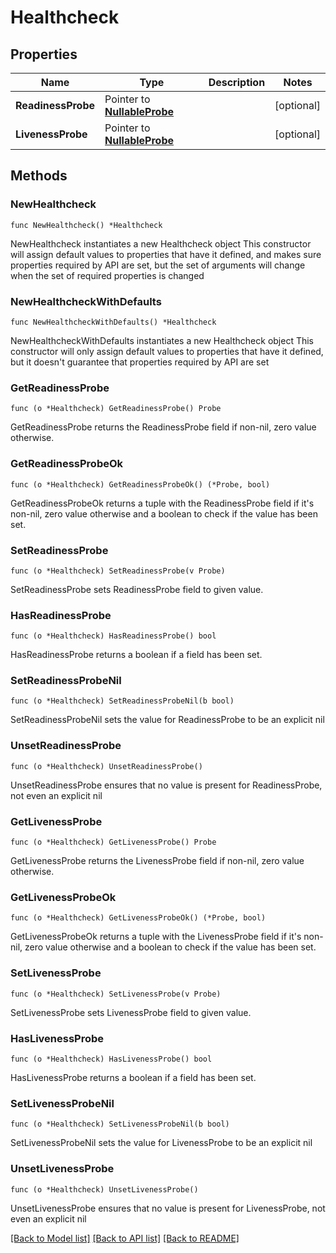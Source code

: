 # Healthcheck

## Properties

Name | Type | Description | Notes
------------ | ------------- | ------------- | -------------
**ReadinessProbe** | Pointer to [**NullableProbe**](Probe.md) |  | [optional] 
**LivenessProbe** | Pointer to [**NullableProbe**](Probe.md) |  | [optional] 

## Methods

### NewHealthcheck

`func NewHealthcheck() *Healthcheck`

NewHealthcheck instantiates a new Healthcheck object
This constructor will assign default values to properties that have it defined,
and makes sure properties required by API are set, but the set of arguments
will change when the set of required properties is changed

### NewHealthcheckWithDefaults

`func NewHealthcheckWithDefaults() *Healthcheck`

NewHealthcheckWithDefaults instantiates a new Healthcheck object
This constructor will only assign default values to properties that have it defined,
but it doesn't guarantee that properties required by API are set

### GetReadinessProbe

`func (o *Healthcheck) GetReadinessProbe() Probe`

GetReadinessProbe returns the ReadinessProbe field if non-nil, zero value otherwise.

### GetReadinessProbeOk

`func (o *Healthcheck) GetReadinessProbeOk() (*Probe, bool)`

GetReadinessProbeOk returns a tuple with the ReadinessProbe field if it's non-nil, zero value otherwise
and a boolean to check if the value has been set.

### SetReadinessProbe

`func (o *Healthcheck) SetReadinessProbe(v Probe)`

SetReadinessProbe sets ReadinessProbe field to given value.

### HasReadinessProbe

`func (o *Healthcheck) HasReadinessProbe() bool`

HasReadinessProbe returns a boolean if a field has been set.

### SetReadinessProbeNil

`func (o *Healthcheck) SetReadinessProbeNil(b bool)`

 SetReadinessProbeNil sets the value for ReadinessProbe to be an explicit nil

### UnsetReadinessProbe
`func (o *Healthcheck) UnsetReadinessProbe()`

UnsetReadinessProbe ensures that no value is present for ReadinessProbe, not even an explicit nil
### GetLivenessProbe

`func (o *Healthcheck) GetLivenessProbe() Probe`

GetLivenessProbe returns the LivenessProbe field if non-nil, zero value otherwise.

### GetLivenessProbeOk

`func (o *Healthcheck) GetLivenessProbeOk() (*Probe, bool)`

GetLivenessProbeOk returns a tuple with the LivenessProbe field if it's non-nil, zero value otherwise
and a boolean to check if the value has been set.

### SetLivenessProbe

`func (o *Healthcheck) SetLivenessProbe(v Probe)`

SetLivenessProbe sets LivenessProbe field to given value.

### HasLivenessProbe

`func (o *Healthcheck) HasLivenessProbe() bool`

HasLivenessProbe returns a boolean if a field has been set.

### SetLivenessProbeNil

`func (o *Healthcheck) SetLivenessProbeNil(b bool)`

 SetLivenessProbeNil sets the value for LivenessProbe to be an explicit nil

### UnsetLivenessProbe
`func (o *Healthcheck) UnsetLivenessProbe()`

UnsetLivenessProbe ensures that no value is present for LivenessProbe, not even an explicit nil

[[Back to Model list]](../README.md#documentation-for-models) [[Back to API list]](../README.md#documentation-for-api-endpoints) [[Back to README]](../README.md)


